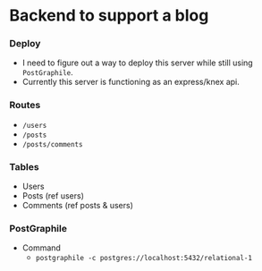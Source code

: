 # Backend to support a blog

### Deploy

- I need to figure out a way to deploy this server while still using `PostGraphile`. 
- Currently this server is functioning as an express/knex api.

### **Routes**

- `/users`
- `/posts`
- `/posts/comments`

### **Tables**

- Users
- Posts (ref users)
- Comments (ref posts & users)

### **PostGraphile**

- Command
  - `postgraphile -c postgres://localhost:5432/relational-1`

